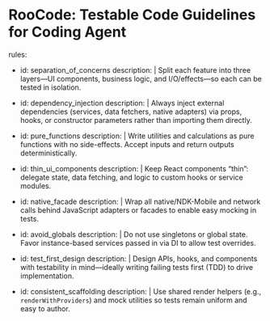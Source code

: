 # RooCode: Testable Code Guidelines for Coding Agent

rules:
  - id: separation_of_concerns
    description: |
      Split each feature into three layers—UI components, business logic, and I/O/effects—so each can be tested in isolation.

  - id: dependency_injection
    description: |
      Always inject external dependencies (services, data fetchers, native adapters) via props, hooks, or constructor parameters rather than importing them directly.

  - id: pure_functions
    description: |
      Write utilities and calculations as pure functions with no side-effects. Accept inputs and return outputs deterministically.

  - id: thin_ui_components
    description: |
      Keep React components “thin”: delegate state, data fetching, and logic to custom hooks or service modules.

  - id: native_facade
    description: |
      Wrap all native/NDK-Mobile and network calls behind JavaScript adapters or facades to enable easy mocking in tests.

  - id: avoid_globals
    description: |
      Do not use singletons or global state. Favor instance-based services passed in via DI to allow test overrides.

  - id: test_first_design
    description: |
      Design APIs, hooks, and components with testability in mind—ideally writing failing tests first (TDD) to drive implementation.

  - id: consistent_scaffolding
    description: |
      Use shared render helpers (e.g., `renderWithProviders`) and mock utilities so tests remain uniform and easy to author.

